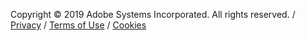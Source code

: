 Copyright &copy; 2019 Adobe Systems Incorporated. All rights reserved.   /   [Privacy](https://www.adobe.com/privacy.html)   /   [Terms of Use](https://www.adobe.com/legal/terms.html)   /   [Cookies](https://www.adobe.com/privacy/cookies.html)
